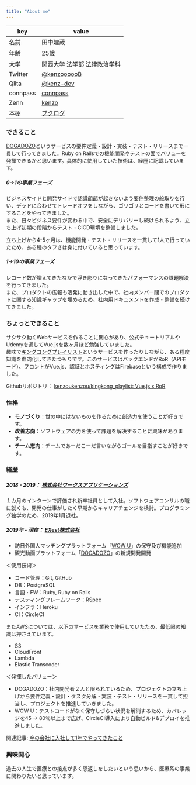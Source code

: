 ```yaml
---
title: "About me"
---
```


|key|value|
|----|----|
|名前|田中建蔵|
|年齢|25歳|
|大学|関西大学 法学部 法律政治学科|
|Twitter|[@kenzoooooB](https://twitter.com/kenzoooooB) |
|Qiita|[@kenz-dev](https://qiita.com/kenz-dev) |
|connpass|[connpass](https://connpass.com/user/kenzoukenzou/) |
|Zenn|[kenzo](https://zenn.dev/kenzo) |
|本棚|[ブクログ](https://booklog.jp/users/4165b902f43abd44) |

### できること

[DOGADOZO](http://dogadozo.com/)というサービスの要件定義・設計・実装・テスト・リリースまで一貫して行ってきました。Ruby on Railsでの機能開発やテストの面でバリューを発揮できるかと思います。具体的に使用していた技術は、経歴に記載しています。

##### 0->1の事業フェーズ
ビジネスサイドと開発サイドで認識齟齬が起きないよう要件整理の舵取りを行い、デッドに合わせてトレードオフをしながら、ゴリゴリとコードを書いて形にすることをやってきました。  
また、日々ビジネス要件が変わる中で、安全にデリバリーし続けられるよう、立ち上げ初期の段階からテスト・CICD環境を整備しました。

立ち上げから4-5ヶ月は、機能開発・テスト・リリースを一貫して1人で行っていたため、ある種のタフさは身に付いていると思っています。

##### 1->10の事業フェーズ
レコード数が増えてきたなかで浮き彫りになってきたパフォーマンスの課題解決を行ってきました。  
また、プロダクトの広報も活発に動き出した中で、社内メンバー間でのプロダクトに関する知識ギャップを埋めるため、社内用ドキュメントを作成・整備を続けてきました。

### ちょっとできること

サクサク動くWebサービスを作ることに関心があり、公式チュートリアルやUdemyを通してVue.jsを数ヶ月ほど勉強していました。  
趣味で[キングコングプレイリスト](https://playlist-2bf49.web.app/)というサービスを作ったりしながら、ある程度知識を血肉化してきたつもりです。このサービスはバックエンドがRoR（APIモード）、フロントがVue.js、認証とホスティングはFirebaseという構成で作りました。

Githubリポジトリ： [kenzoukenzou/kingkong_playlist: Vue.js x RoR](https://github.com/kenzoukenzou/kingkong_playlist)

### 性格

- **モノづくり**：世の中にはないものを作るために創造力を使うことが好きです。
- **改善志向**：ソフトウェアの力を使って課題を解決することに興味があります。
- **チーム志向**：チームであーだこーだ言いながらゴールを目指すことが好きです。

### 経歴

##### 2018 - 2019： [株式会社ワークスアプリケーションズ](https://www.worksap.co.jp/)  
１カ月のインターンで評価され新卒社員として入社。ソフトウェアコンサルの職に就くも、開発の仕事がしたく早期からキャリアチェンジを検討。プログラミング独学のため、2019年1月退社。

##### 2019年 - 現在： [EXest株式会社](https://www.exest.jp/)  
- 訪日外国人マッチングプラットフォーム「[WOW U](https://www.wowu.jp/)」の保守及び機能追加  
- 観光動画プラットフォーム「[DOGADOZO](http://dogadozo.com/)」の新規開発開発

＜使用技術＞  
- コード管理：Git, GitHub  
- DB：PostgreSQL  
- 言語・FW：Ruby, Ruby on Rails  
- テスティングフレームワーク：RSpec  
- インフラ：Heroku  
- CI：CircleCI  

またAWSについては、以下のサービスを業務で使用していたため、最低限の知識は押さえています。  
- S3
- CloudFront
- Lambda
- Elastic Transcoder

＜発揮したバリュー＞  
- DOGADOZO：社内開発者２人と限られているため、プロジェクトの立ち上げから要件定義・設計・タスク分解・実装・テスト・リリースを一貫して担当し、プロジェクトを推進していきました。  
- WOW U：テストコードがなく保守しづらい状況を解消するため、カバレッジを45 → 80％以上まで広げ、CircleCI導入により自動ビルド&デプロイを推進しました。

関連記事: [今の会社に入社して1年でやってきたこと](https://kenzoblog.netlify.app/posts/this-past-year-as-engineer)

### 興味関心
過去の人生で医療との接点が多く恩返しをしたいという思いから、医療系の事業に関わりたいと思っています。  
